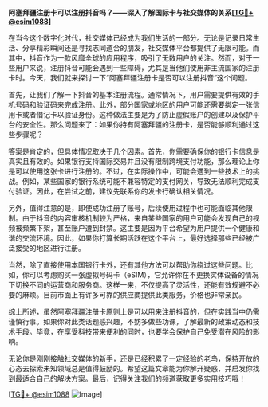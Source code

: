 **阿塞拜疆注册卡可以注册抖音吗？——深入了解国际卡与社交媒体的关系[[TG💪+ @esim1088](https://t.me/s/esim1088)]**

在当今这个数字化时代，社交媒体已经成为我们生活的一部分。无论是记录日常生活、分享精彩瞬间还是寻找志同道合的朋友，社交媒体平台都提供了无限可能。而其中，抖音作为一款风靡全球的应用程序，吸引了无数用户的关注。然而，对于一些用户来说，注册抖音可能会遇到一些障碍，尤其是当他们使用非主流国家的注册卡时。今天，我们就来探讨一下“阿塞拜疆注册卡是否可以注册抖音”这个问题。

首先，让我们了解一下抖音的基本注册流程。通常情况下，用户需要提供有效的手机号码和验证码来完成注册。此外，部分国家或地区的用户可能还需要绑定一张信用卡或者借记卡以验证身份。这种做法主要是为了防止虚假账户的创建以及保护平台的安全性。那么问题来了：如果你持有阿塞拜疆的注册卡，是否能够顺利通过这些步骤呢？

答案是肯定的，但具体情况取决于几个因素。首先，你需要确保你的银行卡信息是真实且有效的。如果银行支持国际交易并且没有限制跨境支付功能，那么理论上你是可以使用这张卡进行注册的。不过，在实际操作中，可能会遇到一些技术上的挑战。例如，某些国家的银行系统可能不兼容特定的支付网关，导致无法顺利完成支付验证。因此，在尝试之前，建议先联系你的发卡行确认相关情况。

另外，值得注意的是，即使成功注册了账号，后续使用过程中也可能面临其他限制。由于抖音的内容审核机制较为严格，来自某些国家的用户可能会发现自己的视频被频繁下架，甚至账户遭到封禁。这主要是因为平台希望为用户提供一个健康和谐的交流环境。因此，如果你打算长期活跃在这个平台上，最好选择那些已经被广泛接受的地区进行注册。

当然，除了直接使用本国银行卡外，还有其他方法可以帮助你绕过这些问题。比如，你可以考虑购买一张虚拟号码卡（eSIM），它允许你在不更换实体设备的情况下切换不同的运营商和服务商。这样一来，不仅提高了灵活性，还能有效规避不必要的麻烦。目前市面上有许多可靠的供应商提供此类服务，价格也非常亲民。

综上所述，虽然阿塞拜疆注册卡原则上是可以用来注册抖音的，但在实践当中仍需谨慎行事。如果你对此类话题感兴趣，不妨多做些功课，了解最新的政策动态和技术手段。毕竟，在享受科技带来便利的同时，也要学会保护自己免受潜在风险的影响。

无论你是刚刚接触社交媒体的新手，还是已经积累了一定经验的老鸟，保持开放的心态去探索未知领域总是值得鼓励的。希望这篇文章能为你解开疑惑，并启发你找到最适合自己的解决方案。最后，记得关注我们的频道获取更多实用技巧哦！

[[TG💪+ @esim1088](https://t.me/s/esim1088) ![Image](https://i.postimg.cc/4NQfJmqS/Snipaste-2025-05-13-00-14-12.png)]